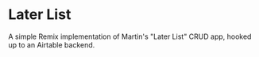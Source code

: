 # Later List

A simple Remix implementation of Martin's "Later List" CRUD app, hooked up to an Airtable backend.
